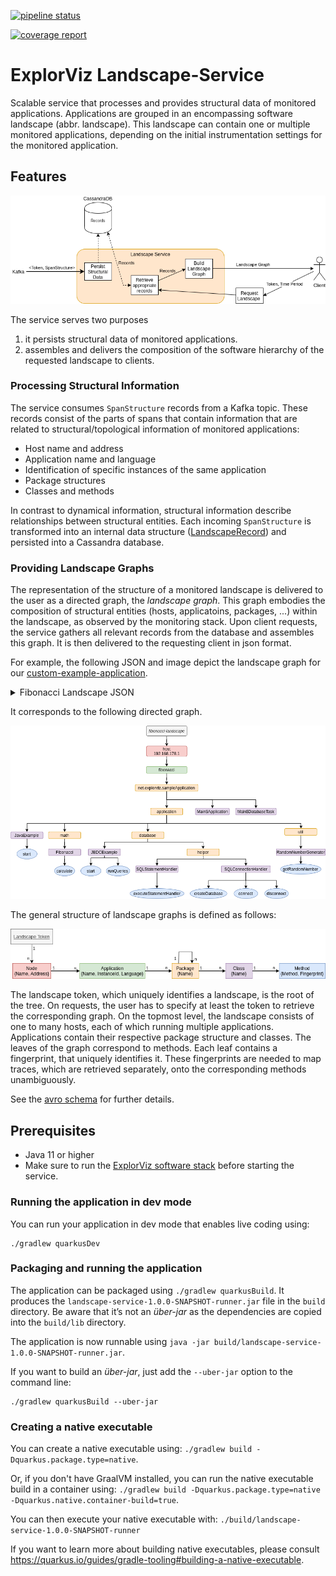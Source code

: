 [![pipeline status](https://git.se.informatik.uni-kiel.de/ExplorViz/code/landscape-service/badges/master/pipeline.svg)](https://git.se.informatik.uni-kiel.de/ExplorViz/code/landscape-service/-/commits/master) 

[![coverage report](https://git.se.informatik.uni-kiel.de/ExplorViz/code/landscape-service/badges/master/coverage.svg)](https://git.se.informatik.uni-kiel.de/ExplorViz/code/landscape-service/-/commits/master)


# ExplorViz Landscape-Service

Scalable service that processes and provides structural data of monitored applications. Applications are grouped in an encompassing software landscape (abbr. landscape). This landscape can contain one or multiple monitored applications, depending on the initial instrumentation settings for the monitored application.

## Features

![landsacpe graph](.docs/landscape_service.png)

The service serves two purposes

1. it persists structural data of monitored applications.
2. assembles and delivers the composition of the software hierarchy of the requested landscape to clients.

### Processing Structural Information

The service consumes `SpanStructure` records from a Kafka topic. 
These records consist of the parts of spans that contain information that are related to structural/topological information of monitored applications:

- Host name and address
- Application name and language
- Identification of specific instances of the same application
- Package structures
- Classes and methods

In contrast to dynamical information, structural information describe relationships between structural entities.
Each incoming `SpanStructure` is transformed into an internal data structure ([LandscapeRecord](src/main/avro/landscaperecord.avsc)) and persisted into a Cassandra database.

### Providing Landscape Graphs

The representation of the structure of a monitored landscape is delivered to the user as a directed graph, the *landscape graph*.
This graph embodies the composition of structural entities (hosts, applicatoins, packages, ...) 
within the landscape, as observed by the monitoring stack.
Upon client requests, the service gathers all relevant records from the database and assembles this graph.
It is then delivered to the requesting client in json format. 

For example, the following JSON and image depict the landscape graph for our [custom-example-application](https://git.se.informatik.uni-kiel.de/ExplorViz/code/deployment/-/tree/master/example-applications/custom-app-demo).

<details>
<summary>Fibonacci Landscape JSON</summary>

```json
{
  "landscapeToken" : "fibonacci-landscape",
  "nodes" : [ {
    "ipAddress" : "192.168.178.1",
    "hostName" : "host",
    "applications" : [ {
      "name" : "fibonacci",
      "language" : "java",
      "instanceId" : "1",
      "packages" : [ {
        "name" : "net",
        "subPackages" : [ {
          "name" : "explorviz",
          "subPackages" : [ {
            "name" : "sampleApplication",
            "subPackages" : [ {
              "name" : "application",
              "subPackages" : [ {
                "name" : "math",
                "subPackages" : [ ],
                "classes" : [ {
                  "name" : "Fibonacci",
                  "methods" : [ {
                    "name" : "calculate",
                    "hashCode" : "0b064d846e37337db07991f806a36f4fcacab5517d2801918ba6ba65284c9888"
                  } ]
                } ]
              } ],
              "classes" : [ {
                "name" : "JavaExample",
                "methods" : [ {
                  "name" : "start",
                  "hashCode" : "05dc4a2405adf51e81214c7a8a237ad68bd329939296729619b3c50eb878c114"
                } ]
              } ]
            }, {
              "name" : "database",
              "subPackages" : [ {
                "name" : "helper",
                "subPackages" : [ ],
                "classes" : [ {
                  "name" : "SQLStatementHandler",
                  "methods" : [ {
                    "name" : "executeStatementHandler",
                    "hashCode" : "4a16407ec3a7f718dcbf29804d0f3e77307760bea7b559c0d29a2a34146e0841"
                  } ]
                }, {
                  "name" : "SQLConnectionHandler",
                  "methods" : [ {
                    "name" : "createDatabase",
                    "hashCode" : "add6b7c9487e285cb08bd11208dec851f1e73b6e4a337835b333f29a9b59c407"
                  }, {
                    "name" : "disconnect",
                    "hashCode" : "ce8f8b85e0fb0629658df0418c050521ee7ea66ee3552b1dd7d0860f90fe8117"
                  }, {
                    "name" : "connect",
                    "hashCode" : "f6576f4c545ee315e49c65605dcc851f96bf49e80845ce0ce3c958b45a87557e"
                  } ]
                } ]
              } ],
              "classes" : [ {
                "name" : "JDBCExample",
                "methods" : [ {
                  "name" : "start",
                  "hashCode" : "70bb60fab08e07532ce6e79de333541bc498a7f448c99d934685603d2f06ed8b"
                }, {
                  "name" : "runQueries",
                  "hashCode" : "c5fc10c742e58f3e344816a079e65b2c2c49b28a36659a7a0c20070a66210656"
                } ]
              } ]
            }, {
              "name" : "util",
              "subPackages" : [ ],
              "classes" : [ {
                "name" : "RandomNumberGenerator",
                "methods" : [ {
                  "name" : "getRandomNumber",
                  "hashCode" : "c66b6f4c8acbfa4a65837d721344387bcb7ad2ffa2f733ff44370abccb599c66"
                } ]
              } ]
            } ],
            "classes" : [ {
              "name" : "Main$DatabaseTask",
              "methods" : [ {
                "name" : "run",
                "hashCode" : "4b4c314927bd5061592c8c5a6a194a054216f8fa4e0324f5304ea1179bae2776"
              } ]
            }, {
              "name" : "Main$ApplicationTask",
              "methods" : [ {
                "name" : "run",
                "hashCode" : "97aca15b161345d9f5de793fbde8192a8b16b47138e9dc18d3b76a8b3c7b13d7"
              } ]
            } ]
          } ],
          "classes" : [ ]
        } ],
        "classes" : [ ]
      } ]
    } ]
  } ]
}
```
</details>

It corresponds to the following directed graph.

![fibonacci landscape](.docs/fibo_graph.png)

The general structure of landscape graphs is defined as follows:

![landsacpe graph](.docs/landscape_graph.png)

The landscape token, which uniquely identifies a landscape, is the root of the tree.
On requests, the user has to specify at least the token to retrieve the corresponding graph. 
On the topmost level, the landscape consists of one to many hosts, each of which running multiple applications.
Applications contain their respective package structure and classes. 
The leaves of the graph correspond to methods. 
Each leaf contains a fingerprint, that uniquely identifies it.
These fingerprints are needed to map traces, which are retrieved separately, onto the corresponding methods unambiguously.

See the [avro schema](src/main/avro/landscape.avsc) for further details.


## Prerequisites

- Java 11 or higher
- Make sure to run the [ExplorViz software stack](https://git.se.informatik.uni-kiel.de/ExplorViz/code/deployment) before starting the service.

### Running the application in dev mode

You can run your application in dev mode that enables live coding using:
```
./gradlew quarkusDev
```

### Packaging and running the application

The application can be packaged using `./gradlew quarkusBuild`.
It produces the `landscape-service-1.0.0-SNAPSHOT-runner.jar` file in the `build` directory.
Be aware that it’s not an _über-jar_ as the dependencies are copied into the `build/lib` directory.

The application is now runnable using `java -jar build/landscape-service-1.0.0-SNAPSHOT-runner.jar`.

If you want to build an _über-jar_, just add the `--uber-jar` option to the command line:
```
./gradlew quarkusBuild --uber-jar
```

### Creating a native executable

You can create a native executable using: `./gradlew build -Dquarkus.package.type=native`.

Or, if you don't have GraalVM installed, you can run the native executable build in a container using: `./gradlew build -Dquarkus.package.type=native -Dquarkus.native.container-build=true`.

You can then execute your native executable with: `./build/landscape-service-1.0.0-SNAPSHOT-runner`

If you want to learn more about building native executables, please consult https://quarkus.io/guides/gradle-tooling#building-a-native-executable.
